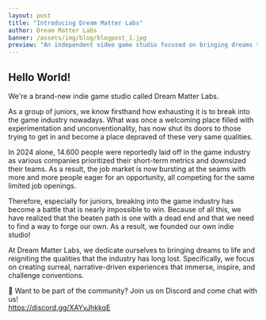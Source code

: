 ```yaml
---
layout: post
title: "Introducing Dream Matter Labs"
author: Dream Matter Labs
banner: /assets/img/blog/blogpost_1.jpg
preview: "An independent video game studio focused on bringing dreams to life."
---
```

<h2 class="post-heading">Hello World!</h2>

We're a brand-new indie game studio called Dream Matter Labs. 

As a group of juniors, we know firsthand how exhausting it is to break into the game industry nowadays. What was once a welcoming place filled with experimentation and unconventionality, has now shut its doors to those trying to get in and become a place depraved of these very same qualities.

In 2024 alone, 14.600 people were reportedly laid off in the game industry as various companies prioritized their short-term metrics and downsized their teams. As a result, the job market is now bursting at the seams with more and more people eager for an opportunity, all competing for the same limited job openings.

Therefore, especially for juniors, breaking into the game industry has become a battle that is nearly impossible to win. Because of all this, we have realized that the beaten path is one with a dead end and that we need to find a way to forge our own. As a result, we founded our own indie studio!

At Dream Matter Labs, we dedicate ourselves to bringing dreams to life and reigniting the qualities that the industry has long lost. Specifically, we focus on creating surreal, narrative-driven experiences that immerse, inspire, and challenge conventions.

💭 Want to be part of the community? Join us on Discord and come chat with us!<br><https://discord.gg/XAYvJhkkqE>